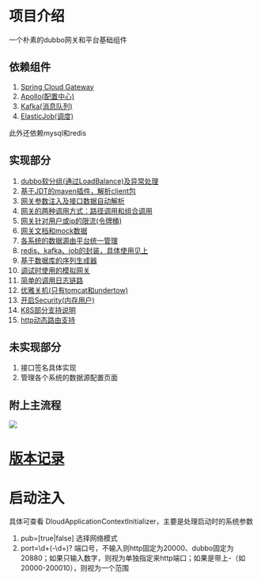 # 项目介绍
一个朴素的dubbo网关和平台基础组件

## 依赖组件
1. [Spring Cloud Gateway](quickstart/d1.spring-cloud-gateway.md)
2. [Apollo(配置中心)](quickstart/d2.config-center.md)
3. [Kafka(消息队列)](quickstart/d3.kafka-wrapper.md)
4. [ElasticJob(调度)](quickstart/d4.elasticjob-wrapper.md)

此外还依赖mysql和redis

## 实现部分
1. [dubbo软分组(通过LoadBalance)及异常处理](quickstart/i1.dubbo-soft-balance.md)
2. [基于JDT的maven插件，解析client包](quickstart/i2.maven-plugin.md)
3. [网关参数注入及接口数据自动解析](quickstart/i3.inject-and-parse.md)
4. [网关的两种调用方式：路径调用和组合调用](quickstart/i4.calling-mode.md)
5. [网关针对用户或ip的限流(令牌桶)](quickstart/i5.token-bucket.md)
6. [网关文档和mock数据](quickstart/i6.doc-and-mock.md)
7. [各系统的数据源由平台统一管理](quickstart/i7.source-by-platform.md)
8. [redis、kafka、job的封装，具体使用见上](quickstart/i8.module-component.md)
9. [基于数据库的序列生成器](quickstart/i9.sequence-component.md)
10. [调试时使用的模拟网关](quickstart/i10.simple-gateway.md)
11. [简单的调用日志链路](quickstart/i11.simple-call-link.md)
12. [优雅关机(只有tomcat和undertow)](quickstart/i12.graceful-shutdown.md)
13. [开启Security(内存用户)](quickstart/i13.spring-security-simple.md)
14. [K8S部分支持说明](quickstart/i14.k8s-support.md)
15. [http动态路由支持](quickstart/i15.http-router.md)

## 未实现部分
1. 接口签名具体实现
2. 管理各个系统的数据源配置页面

## 附上主流程
![](quickstart/process.png)

# [版本记录](changelog.md)

# 启动注入
具体可查看 DloudApplicationContextInitializer，主要是处理启动时的系统参数  

1. pub=[true|false] 选择网络模式
2. port=\d+(-\d+)? 端口号，不输入则http固定为20000、dubbo固定为20880；如果只输入数字，则视为单独指定来http端口；如果是带上-（如20000-200010），则视为一个范围